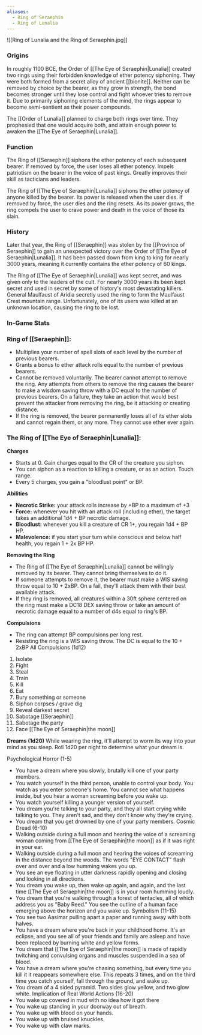 ```yaml
---
aliases:
  - Ring of Seraephin
  - Ring of Lunalia
---
```


![[Ring of Lunalia and the Ring of Seraephin.jpg]]

### Origins
In roughly 1100 BCE, the Order of [[The Eye of Seraephin|Lunalia]] created two rings using their forbidden knowledge of ether potency siphoning. They were both formed from a secret alloy of ancient [[bionite]]. Neither can be removed by choice by the bearer, as they grow in strength, the bond becomes stronger until they lose control and fight whoever tries to remove it. Due to primarily siphoning elements of the mind, the rings appear to become semi-sentient as their power compounds.

The [[Order of Lunalia]] planned to charge both rings over time. They prophesied that one would acquire both, and attain enough power to awaken the [[The Eye of Seraephin|Lunalia]]. 

### Function
The Ring of [[Seraephin]] siphons the ether potency of each subsequent bearer. If removed by force, the user loses all ether potency. Impels patriotism on the bearer in the voice of past kings. Greatly improves their skill as tacticians and leaders.

The Ring of [[The Eye of Seraephin|Lunalia]] siphons the ether potency of anyone killed by the bearer. Its power is released when the user dies. If removed by force, the user dies and the ring resets. As its power grows, the ring compels the user to crave power and death in the voice of those its slain.

### History
Later that year, the Ring of [[Seraephin]] was stolen by the [[Province of Seraephin]] to gain an unexpected victory over the Order of [[The Eye of Seraephin|Lunalia]]. It has been passed down from king to king for nearly 3000 years, meaning it currently contains the ether potency of 60 kings. 

The Ring of [[The Eye of Seraephin|Lunalia]] was kept secret, and was given only to the leaders of the cult. For nearly 3000 years its been kept secret and used in secret by some of history's most devastating killers. General Maulfaust of Aridia secretly used the ring to form the Maulfaust Crest mountain range. Unfortunately, one of its users was killed at an unknown location, causing the ring to be lost.


### In-Game Stats
### Ring of [[Seraephin]]:
- Multiplies your number of spell slots of each level by the number of previous bearers.
- Grants a bonus to ether attack rolls equal to the number of previous bearers.
- Cannot be removed voluntarily. The bearer cannot attempt to remove the ring. Any attempts from others to remove the ring causes the bearer to make a wisdom saving throw with a DC equal to the number of previous bearers. On a failure, they take an action that would best prevent the attacker from removing the ring, be it attacking or creating distance.
- If the ring is removed, the bearer permanently loses all of its ether slots and cannot regain them, or any more. They cannot use ether ever again.

### The Ring of [[The Eye of Seraephin|Lunalia]]:
**Charges**
- Starts at 0. Gain charges equal to the CR of the creature you siphon.
- You can siphon as a reaction to killing a creature, or as an action. Touch range.
- Every 5 charges, you gain a "bloodlust point" or BP.

**Abilities**
- **Necrotic Strike:** your attack rolls increase by +BP to a maximum of +3
- **Force:** whenever you hit with an attack roll (including ether), the target takes an additional 1d4 + BP necrotic damage.
- **Bloodlust:** whenever you kill a creature of CR 1+, you regain 1d4 + BP HP.
- **Malevolence:** if you start your turn while conscious and below half health, you regain 1 + 2x BP HP.

**Removing the Ring**
- The Ring of [[The Eye of Seraephin|Lunalia]] cannot be willingly removed by its bearer. They cannot bring themselves to do it.
- If someone attempts to remove it, the bearer must make a WIS saving throw equal to 10 + 2xBP. On a fail, they'll attack them with their best available attack.
- If they ring is removed, all creatures within a 30ft sphere centered on the ring must make a DC18 DEX saving throw or take an amount of necrotic damage equal to a number of d4s equal to ring's BP. 

**Compulsions**
- The ring can attempt BP compulsions per long rest.
- Resisting the ring is a WIS saving throw. The DC is equal to the 10 + 2xBP
All Compulsions (1d12)
1. Isolate
2. Fight
3. Steal
4. Train
5. Kill
6. Eat
7. Bury something or someone
8. Siphon corpses / grave dig
9. Reveal darkest secret
10. Sabotage [[Seraephin]]
11. Sabotage the party
12. Face [[The Eye of Seraephin|the moon]]

**Dreams (1d20)**
While wearing the ring, it'll attempt to worm its way into your mind as you sleep. Roll 1d20 per night to determine what your dream is.

Psychological Horror (1-5)
- You have a dream where you slowly, brutally kill one of your party members.
- You watch yourself in the third person, unable to control your body. You watch as you enter someone's home. You cannot see what happens inside, but you hear a woman screaming before you wake up.
- You watch yourself killing a younger version of yourself.
- You dream you're talking to your party, and they all start crying while talking to you. They aren't sad, and they don't know why they're crying.
- You dream that you get drowned by one of your party members.
Cosmic Dread (6-10)
- Walking outside during a full moon and hearing the voice of a screaming woman coming from [[The Eye of Seraephin|the moon]] as if it was right in your ear.
- Walking outside during a full moon and hearing the voices of screaming in the distance beyond the woods. The words "EYE CONTACT" flash over and over and a low humming wakes you up.
- You see an eye floating in utter darkness rapidly opening and closing and looking in all directions.
- You dream you wake up, then wake up again, and again, and the last time [[The Eye of Seraephin|the moon]] is in your room humming loudly.
- You dream that you're walking through a forest of tentacles, all of which address you as "Baby Reed." You see the outline of a human face emerging above the horizon and you wake up.
Symbolism (11-15)
- You see two Aasimar pulling apart a paper and running away with both halves.
- You have a dream where you're back in your childhood home. It's an eclipse, and you see all of your friends and family are asleep and have been replaced by burning white and yellow forms.
- You dream that [[The Eye of Seraephin|the moon]] is made of rapidly twitching and convulsing organs and muscles suspended in a sea of blood.
- You have a dream where you're chasing something, but every time you kill it it reappears somewhere else. This repeats 3 times, and on the third time you catch yourself, fall through the ground, and wake up.
- You dream of a 4 sided pyramid. Two sides glow yellow, and two glow white. 
Implication of Real World Actions (16-20)
- You wake up covered in mud with no idea how it got there
- You wake up standing in your doorway out of breath.
- You wake up with blood on your hands.
- You wake up with bruised knuckles.
- You wake up with claw marks. 